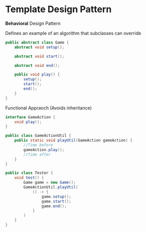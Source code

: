 # Template Design Pattern

**Behavioral** Design Pattern

Defines an example of an algorithm that subclasses can override

```java
public abstract class Game {
	abstract void setup();

	abstract void start();

	abstract void end();

	public void play() {
		setup();
		start();
		end();
	}
}
```

Functional Appraoch (Avoids inheritance)

```java
interface GameAction {
	void play();
}

public class GameActionUtil {
	public static void playUtil(GameAction gameAction) {
		//Time before
		gameAction.play();
		//Time after
	}
}

public class Tester {
	void test() {
		Game game = new Game();
		GameActionUtil.playUtil(
			() -> {
				game.setup();
				game.start();
				game.end();
			}
		)
	}
}
```
